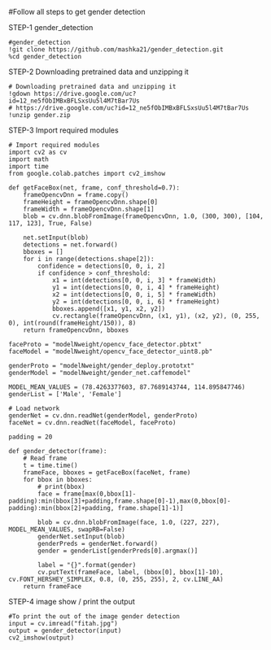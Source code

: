 #Follow all steps to get gender detection 

STEP-1  gender_detection

    #gender_detection
    !git clone https://github.com/mashka21/gender_detection.git
    %cd gender_detection

STEP-2  Downloading pretrained data and unzipping it

    # Downloading pretrained data and unzipping it
    !gdown https://drive.google.com/uc?id=12_ne5fObIMBxBFLSxsUu5l4M7tBar7Us
    # https://drive.google.com/uc?id=12_ne5fObIMBxBFLSxsUu5l4M7tBar7Us
    !unzip gender.zip

STEP-3  Import required modules

    # Import required modules
    import cv2 as cv
    import math
    import time
    from google.colab.patches import cv2_imshow

    def getFaceBox(net, frame, conf_threshold=0.7):
        frameOpencvDnn = frame.copy()
        frameHeight = frameOpencvDnn.shape[0]
        frameWidth = frameOpencvDnn.shape[1]
        blob = cv.dnn.blobFromImage(frameOpencvDnn, 1.0, (300, 300), [104, 117, 123], True, False)

        net.setInput(blob)
        detections = net.forward()
        bboxes = []
        for i in range(detections.shape[2]):
            confidence = detections[0, 0, i, 2]
            if confidence > conf_threshold:
                x1 = int(detections[0, 0, i, 3] * frameWidth)
                y1 = int(detections[0, 0, i, 4] * frameHeight)
                x2 = int(detections[0, 0, i, 5] * frameWidth)
                y2 = int(detections[0, 0, i, 6] * frameHeight)
                bboxes.append([x1, y1, x2, y2])
                cv.rectangle(frameOpencvDnn, (x1, y1), (x2, y2), (0, 255, 0), int(round(frameHeight/150)), 8)
        return frameOpencvDnn, bboxes

    faceProto = "modelNweight/opencv_face_detector.pbtxt"
    faceModel = "modelNweight/opencv_face_detector_uint8.pb"

    genderProto = "modelNweight/gender_deploy.prototxt"
    genderModel = "modelNweight/gender_net.caffemodel"

    MODEL_MEAN_VALUES = (78.4263377603, 87.7689143744, 114.895847746)
    genderList = ['Male', 'Female']

    # Load network
    genderNet = cv.dnn.readNet(genderModel, genderProto)
    faceNet = cv.dnn.readNet(faceModel, faceProto)

    padding = 20

    def gender_detector(frame):
        # Read frame
        t = time.time()
        frameFace, bboxes = getFaceBox(faceNet, frame)
        for bbox in bboxes:
            # print(bbox)
            face = frame[max(0,bbox[1]-padding):min(bbox[3]+padding,frame.shape[0]-1),max(0,bbox[0]-padding):min(bbox[2]+padding, frame.shape[1]-1)]

            blob = cv.dnn.blobFromImage(face, 1.0, (227, 227), MODEL_MEAN_VALUES, swapRB=False)
            genderNet.setInput(blob)
            genderPreds = genderNet.forward()
            gender = genderList[genderPreds[0].argmax()]

            label = "{}".format(gender)
            cv.putText(frameFace, label, (bbox[0], bbox[1]-10), cv.FONT_HERSHEY_SIMPLEX, 0.8, (0, 255, 255), 2, cv.LINE_AA)
        return frameFace
    
    
STEP-4  image show / print the output 

    #To print the out of the image gender detection
    input = cv.imread("fitah.jpg")
    output = gender_detector(input)
    cv2_imshow(output)
